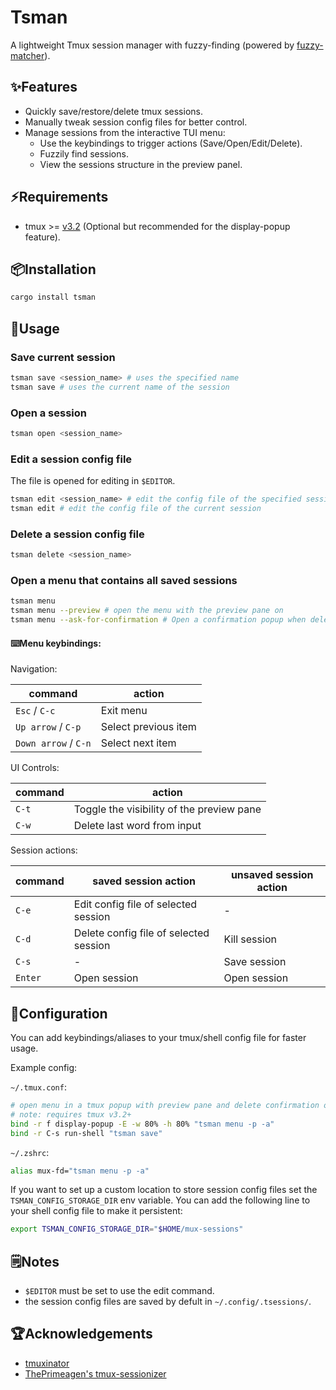 # Tsman

A lightweight Tmux session manager with fuzzy-finding (powered by
[fuzzy-matcher](https://github.com/skim-rs/fuzzy-matcher)).

## ✨Features

- Quickly save/restore/delete tmux sessions.
- Manually tweak session config files for better control.
- Manage sessions from the interactive TUI menu:
  - Use the keybindings to trigger actions (Save/Open/Edit/Delete).
  - Fuzzily find sessions.
  - View the sessions structure in the preview panel.

## ⚡Requirements

- tmux >= [v3.2](https://github.com/tmux/tmux/releases/tag/3.5a)
  (Optional but recommended for the display-popup feature).

## 📦Installation

```bash
cargo install tsman
```

## 🚀Usage

### Save current session

```bash
tsman save <session_name> # uses the specified name
tsman save # uses the current name of the session
```

### Open a session

```bash
tsman open <session_name>
```

### Edit a session config file

The file is opened for editing in `$EDITOR`.

```bash
tsman edit <session_name> # edit the config file of the specified session
tsman edit # edit the config file of the current session
```

### Delete a session config file

```bash
tsman delete <session_name>
```

### Open a menu that contains all saved sessions

```bash
tsman menu
tsman menu --preview # open the menu with the preview pane on
tsman menu --ask-for-confirmation # Open a confirmation popup when deleting
```

#### ⌨️Menu keybindings:

Navigation:

| command              | action               |
| -------------------- | -------------------- |
| `Esc` / `C-c`        | Exit menu            |
| `Up arrow` / `C-p`   | Select previous item |
| `Down arrow` / `C-n` | Select next item     |

UI Controls:

| command | action                                    |
| ------- | ----------------------------------------- |
| `C-t`   | Toggle the visibility of the preview pane |
| `C-w`   | Delete last word from input               |

Session actions:

| command | saved session action                   | unsaved session action |
| ------- | -------------------------------------- | ---------------------- |
| `C-e`   | Edit config file of selected session   | -                      |
| `C-d`   | Delete config file of selected session | Kill session           |
| `C-s`   | -                                      | Save session           |
| `Enter` | Open session                           | Open session           |

## 🔧Configuration

You can add keybindings/aliases to your tmux/shell config file for faster usage.

Example config:

`~/.tmux.conf`:

```bash
# open menu in a tmux popup with preview pane and delete confirmation on
# note: requires tmux v3.2+
bind -r f display-popup -E -w 80% -h 80% "tsman menu -p -a"
bind -r C-s run-shell "tsman save"
```

`~/.zshrc`:

```bash
alias mux-fd="tsman menu -p -a"
```

If you want to set up a custom location to store session config files set the
`TSMAN_CONFIG_STORAGE_DIR` env variable. You can add the following line to
your shell config file to make it persistent:

```bash
export TSMAN_CONFIG_STORAGE_DIR="$HOME/mux-sessions"
```

## 🗒️Notes

- `$EDITOR` must be set to use the edit command.
- the session config files are saved by defult in `~/.config/.tsessions/`.

## 🏆Acknowledgements

- [tmuxinator](https://github.com/tmuxinator/tmuxinator)
- [ThePrimeagen's tmux-sessionizer](https://github.com/ThePrimeagen/tmux-sessionizer)
